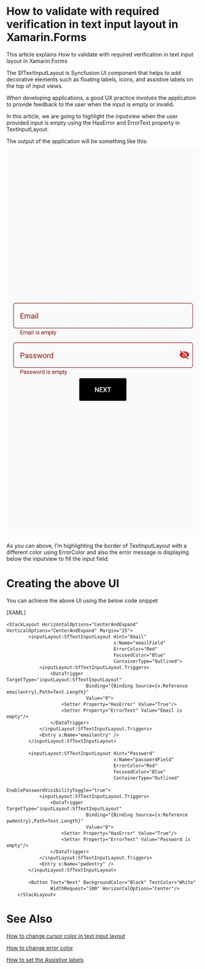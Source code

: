 # How to validate with required verification in text input layout in Xamarin.Forms
This article explains How to validate with required verification in text input layout in Xamarin.Forms 

The SfTextInputLayout is Syncfusion UI component that helps to add decorative elements such as floating labels, icons, and assistive labels on the top of input views.

When developing applications, a good UX practice involves the application to provide feedback to the user when the input is empty or invalid.

In this article, we are going to highlight the inputview when the user provided input is empty using the HasError  and ErrorText property in TextInputLayout.

The output of the application will be something like this:

![validate with required verification](Output.jpg)

As you can above, I’m highlighting the border of TextInputLayout with a different color using ErrorColor  and also the error message is displaying below the inputview to fill the input field.

# Creating the above UI

You can achieve the above UI using the below code snippet

[XAML]

```
<StackLayout HorizontalOptions="CenterAndExpand" VerticalOptions="CenterAndExpand" Margin="15">
        <inputLayout:SfTextInputLayout Hint="Email" 
                                       x:Name="emailField"
                                       ErrorColor="Red" 
                                       FocusedColor="Blue"
                                       ContainerType="Outlined">
            <inputLayout:SfTextInputLayout.Triggers>
                <DataTrigger TargetType="inputLayout:SfTextInputLayout" 
                             Binding="{Binding Source={x:Reference emailentry},Path=Text.Length}" 
                             Value="0">
                    <Setter Property="HasError" Value="True"/>
                    <Setter Property="ErrorText" Value="Email is empty"/>
                </DataTrigger>
            </inputLayout:SfTextInputLayout.Triggers>
            <Entry x:Name="emailentry" />
        </inputLayout:SfTextInputLayout>

        <inputLayout:SfTextInputLayout Hint="Password" 
                                       x:Name="passwordField"
                                       ErrorColor="Red"    
                                       FocusedColor="Blue"
                                       ContainerType="Outlined"                                                
                                       EnablePasswordVisibilityToggle="true">
            <inputLayout:SfTextInputLayout.Triggers>
                <DataTrigger TargetType="inputLayout:SfTextInputLayout" 
                             Binding="{Binding Source={x:Reference pwdentry},Path=Text.Length}" 
                             Value="0">
                    <Setter Property="HasError" Value="True"/>
                    <Setter Property="ErrorText" Value="Password is empty"/>
                </DataTrigger>
            </inputLayout:SfTextInputLayout.Triggers>
            <Entry x:Name="pwdentry" />
        </inputLayout:SfTextInputLayout>

        <Button Text="Next" BackgroundColor="Black" TextColor="White" 
                WidthRequest="100" HorizontalOptions="Center"/>
    </StackLayout> 
```


# See Also

[How to change cursor color in text input layout](https://www.syncfusion.com/kb/11608/how-to-change-the-cursor-color-in-xamarin-forms-text-input-layout)

[How to change error color](https://help.syncfusion.com/xamarin/text-input-layout/states-and-colors#error-color)

[How to set the Assistive labels](https://help.syncfusion.com/xamarin/text-input-layout/assistive-labels)


